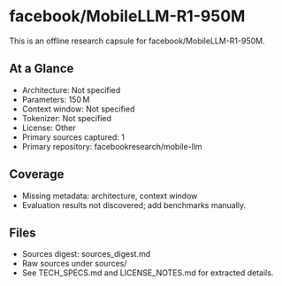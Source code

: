 # facebook/MobileLLM-R1-950M

This is an offline research capsule for facebook/MobileLLM-R1-950M.

## At a Glance
- Architecture: Not specified
- Parameters: 150 M
- Context window: Not specified
- Tokenizer: Not specified
- License: Other
- Primary sources captured: 1
- Primary repository: facebookresearch/mobile-llm

## Coverage

- Missing metadata: architecture, context window
- Evaluation results not discovered; add benchmarks manually.

## Files
- Sources digest: sources_digest.md
- Raw sources under sources/
- See TECH_SPECS.md and LICENSE_NOTES.md for extracted details.